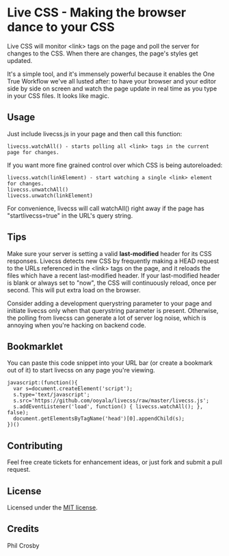 Live CSS - Making the browser dance to your CSS
===============================================
Live CSS will monitor &lt;link&gt; tags on the page and poll the server for changes to the CSS. When there are changes, the page's styles get updated.

It's a simple tool, and it's immensely powerful because it enables the One True Workflow we've all lusted after: to have your browser and your editor side by side on screen and watch the page update in real time as you type in your CSS files. It looks like magic.

Usage
-----
Just include livecss.js in your page and then call this function:

    livecss.watchAll() - starts polling all <link> tags in the current page for changes.

If you want more fine grained control over which CSS is being autoreloaded:

    livecss.watch(linkElement) - start watching a single <link> element for changes.
    livecss.unwatchAll()
    livecss.unwatch(linkElement)

For convenience, livecss will call watchAll() right away if the page has "startlivecss=true" in the URL's query string.

Tips
----
Make sure your server is setting a valid **last-modified** header for its CSS responses. Livecss detects new CSS by frequently making a HEAD request to the URLs referenced in the &lt;link&gt; tags on the page, and it reloads the files which have a recent last-modified header. If your last-modified header is blank or always set to "now", the CSS will continuously reload, once per second. This will put extra load on the browser.

Consider adding a development querystring parameter to your page and initiate livecss only when that querystring parameter is present. Otherwise, the polling from livecss can generate a lot of server log noise, which is annoying when you're hacking on backend code.

Bookmarklet
-----------
You can paste this code snippet into your URL bar (or create a bookmark out of it) to start livecss on any page you're viewing.

    javascript:(function(){
      var s=document.createElement('script');
      s.type='text/javascript';
      s.src='https://github.com/ooyala/livecss/raw/master/livecss.js';
      s.addEventListener('load', function() { livecss.watchAll(); }, false);
      document.getElementsByTagName('head')[0].appendChild(s);
    })()

Contributing
------------
Feel free create tickets for enhancement ideas, or just fork and submit a pull request.

License
-------
Licensed under the [MIT license](http://www.opensource.org/licenses/mit-license.php).

Credits
-------
Phil Crosby